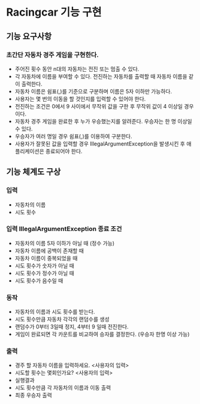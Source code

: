 # Racingcar 기능 구현

## 기능 요구사항
### 초간단 자동차 경주 게임을 구현한다.

- 주어진 횟수 동안 n대의 자동차는 전진 또는 멈출 수 있다.
- 각 자동차에 이름을 부여할 수 있다. 전진하는 자동차를 출력할 때 자동차 이름을 같이 출력한다.
- 자동차 이름은 쉼표(,)를 기준으로 구분하며 이름은 5자 이하만 가능하다.
- 사용자는 몇 번의 이동을 할 것인지를 입력할 수 있어야 한다.
- 전진하는 조건은 0에서 9 사이에서 무작위 값을 구한 후 무작위 값이 4 이상일 경우이다.
- 자동차 경주 게임을 완료한 후 누가 우승했는지를 알려준다. 우승자는 한 명 이상일 수 있다.
- 우승자가 여러 명일 경우 쉼표(,)를 이용하여 구분한다.
- 사용자가 잘못된 값을 입력할 경우 IllegalArgumentException을 발생시킨 후 애플리케이션은 종료되어야 한다.

## 기능 체계도 구상

### 입력
- 자동차의 이름
- 시도 횟수

### 입력 IllegalArgumentException 종료 조건
- 자동차의 이름 5자 이하가 아닐 때 (정수 가능)
- 자동차 이름에 공백이 존재할 때
- 자동차 이름이 중복되었을 때
- 시도 횟수가 숫자가 아닐 때
- 시도 횟수가 정수가 아닐 때
- 시도 횟수가 음수일 때

### 동작
- 자동차의 이름과 시도 횟수를 받는다.
- 시도 횟수만큼 자동차 각각의 랜덤수를 생성
- 랜덤수가 0부터 3일때 정지, 4부터 9 일때 전진한다.
- 게임이 완료되면 각 카운트를 비교하여 승자를 결정한다. (우승자 한명 이상 가능)

### 출력
- 경주 할 자동차 이름을 입력하세요. <사용자의 입력>
- 시도할 횟수는 몇회인가요? <사용자의 입력>
- 실행결과
- 시도 횟수만큼 각 자동차의 이름과 이동 출력
- 최종 우승자 출력
